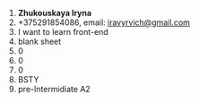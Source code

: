 1. **Zhukouskaya Iryna**
1. +375291854086, email: iravyrvich@gmail.com
1. I want to learn front-end
1. blank sheet
1. 0
1. 0
1. 0
1. BSTY
1. pre-Intermidiate A2

